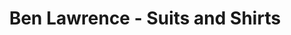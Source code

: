---
title: "Ben Lawrence - Suits and Shirts"
url: /amersham/ben-lawrence-suits-and-shirts/
shop: clothes
---